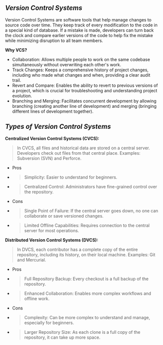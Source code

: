 ***Version Control Systems***
---
Version Control Systems are software tools that help manage changes to source code over time. They keep track of every modification to the code in a special kind of database. If a mistake is made, developers can turn back the clock and compare earlier versions of the code to help fix the mistake while minimizing disruption to all team members.

__Why VCS?__
- Collaboration: Allows multiple people to work on the same codebase simultaneously without overwriting each other's work.
- Track Changes: Keeps a comprehensive history of project changes, including who made what changes and when, providing a clear audit trail.
- Revert and Compare: Enables the ability to revert to previous versions of a project, which is crucial for troubleshooting and understanding project evolution.
- Branching and Merging: Facilitates concurrent development by allowing branching (creating another line of development) and merging (bringing different lines of development together).

*Types of Version Control Systems*
-
**Centralized Version Control Systems (CVCS):**
> In CVCS, all files and historical data are stored on a central server. Developers check out files from that central place. Examples: Subversion (SVN) and Perforce.

- Pros
 - > Simplicity: Easier to understand for beginners.
 - > Centralized Control: Administrators have fine-grained control over the repository.

- Cons
 - > Single Point of Failure: If the central server goes down, no one can collaborate or save versioned changes.
 - > Limited Offline Capabilities: Requires connection to the central server for most operations.

**Distributed Version Control Systems (DVCS):**
> In DVCS, each contributor has a complete copy of the entire repository, including its history, on their local machine. Examples: Git and Mercurial.

- Pros
 - > Full Repository Backup: Every checkout is a full backup of the repository.
 - > Enhanced Collaboration: Enables more complex workflows and offline work.

- Cons
 - > Complexity: Can be more complex to understand and manage, especially for beginners.
 - > Larger Repository Size: As each clone is a full copy of the repository, it can take up more space.
